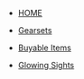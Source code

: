 <!-- docs/_sidebar.md -->


* [HOME](/)

* [Gearsets](Gearsets)

* [Buyable Items](Buyable-Items)

* [Glowing Sights](Glowing-Sights)

